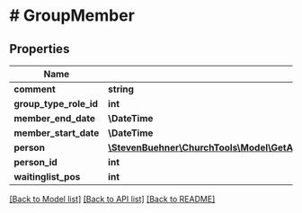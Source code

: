 # # GroupMember

## Properties

Name | Type | Description | Notes
------------ | ------------- | ------------- | -------------
**comment** | **string** |  | [optional]
**group_type_role_id** | **int** |  | [optional]
**member_end_date** | **\DateTime** |  | [optional]
**member_start_date** | **\DateTime** |  | [optional]
**person** | [**\StevenBuehner\ChurchTools\Model\GetAllCampuses200ResponseDataInnerTeamInnerPerson**](GetAllCampuses200ResponseDataInnerTeamInnerPerson.md) |  | [optional]
**person_id** | **int** |  | [optional]
**waitinglist_pos** | **int** |  | [optional]

[[Back to Model list]](../../README.md#models) [[Back to API list]](../../README.md#endpoints) [[Back to README]](../../README.md)
